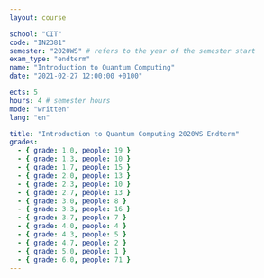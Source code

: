 ```yaml
---
layout: course

school: "CIT"
code: "IN2381"
semester: "2020WS" # refers to the year of the semester start
exam_type: "endterm"
name: "Introduction to Quantum Computing"
date: "2021-02-27 12:00:00 +0100"

ects: 5
hours: 4 # semester hours
mode: "written"
lang: "en"

title: "Introduction to Quantum Computing 2020WS Endterm"
grades:
  - { grade: 1.0, people: 19 }
  - { grade: 1.3, people: 10 }
  - { grade: 1.7, people: 15 }
  - { grade: 2.0, people: 13 }
  - { grade: 2.3, people: 10 }
  - { grade: 2.7, people: 13 }
  - { grade: 3.0, people: 8 }
  - { grade: 3.3, people: 16 }
  - { grade: 3.7, people: 7 }
  - { grade: 4.0, people: 4 }
  - { grade: 4.3, people: 5 }
  - { grade: 4.7, people: 2 }
  - { grade: 5.0, people: 1 }
  - { grade: 6.0, people: 71 }
---
```




